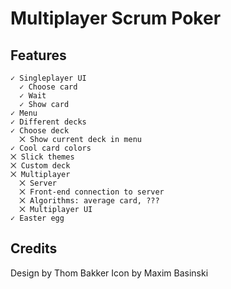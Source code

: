 ﻿# Multiplayer Scrum Poker

## Features

    ✓ Singleplayer UI
      ✓ Choose card
	  ✓ Wait
	  ✓ Show card
	✓ Menu
    ✓ Different decks
    ✓ Choose deck
	  ⨉ Show current deck in menu
	✓ Cool card colors
	⨉ Slick themes
    ⨉ Custom deck
    ⨉ Multiplayer
      ⨉ Server
      ⨉ Front-end connection to server
      ⨉ Algorithms: average card, ???
      ⨉ Multiplayer UI
    ✓ Easter egg

## Credits
Design by Thom Bakker
Icon by Maxim Basinski

